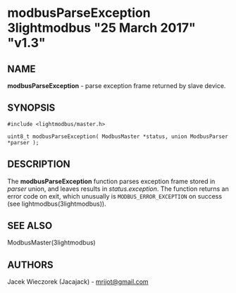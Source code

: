 # modbusParseException 3lightmodbus "25 March 2017" "v1.3"

## NAME
**modbusParseException** - parse exception frame returned by slave device.

## SYNOPSIS
`#include <lightmodbus/master.h>`

`uint8_t modbusParseException( ModbusMaster *status, union ModbusParser *parser );`

## DESCRIPTION
The **modbusParseException** function parses exception frame stored in *parser* union, and leaves results in *status.exception*. The function returns an error code on exit, which unusually is `MODBUS_ERROR_EXCEPTION` on success (see lightmodbus(3lightmodbus)).

## SEE ALSO
ModbusMaster(3lightmodbus)

## AUTHORS
Jacek Wieczorek (Jacajack) - mrjjot@gmail.com
